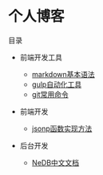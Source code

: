 # 个人博客

目录

- 前端开发工具
  - [markdown基本语法](http://www.taoyage.net/2016/09/27/markdown/)
  - [gulp自动化工具](http://www.taoyage.net/2016/09/27/gulp/)
  - [git常用命令](http://www.taoyage.net/2016/09/28/git常用命令/)


- 前端开发
  - [jsonp函数实现方法](http://www.taoyage.net/2016/10/08/jsonp函数实现方法/)


- 后台开发
  - [NeDB中文文档](http://www.taoyage.net/2016/09/29/NeDB中文文档/)

